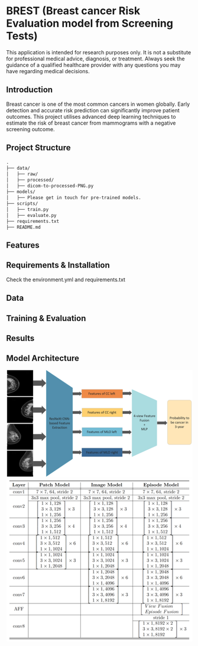# BREST (Breast cancer Risk Evaluation model from Screening Tests)
This application is intended for research purposes only. It is not a substitute for professional medical advice, diagnosis, or treatment. Always seek the guidance of a qualified healthcare provider with any questions you may have regarding medical decisions.

## Introduction
Breast cancer is one of the most common cancers in women globally. Early detection and accurate risk prediction can significantly improve patient outcomes. This project utilises advanced deep learning techniques to estimate the risk of breast cancer from mammograms with a negative screening outcome.

## Project Structure
```text
.
├── data/
│   ├── raw/
│   ├── processed/
│   ├── dicom-to-processed-PNG.py
├── models/
│   ├── Please get in touch for pre-trained models.
├── scripts/
│   ├── train.py
│   ├── evaluate.py
├── requirements.txt
├── README.md
```
## Features
## Requirements & Installation
Check the environment.yml and requirements.txt
## Data
## Training & Evaluation
## Results
## Model Architecture
![Model Architecture](Images/Model-Overview.png)
![Model Details](Images/Model-Details.png)
